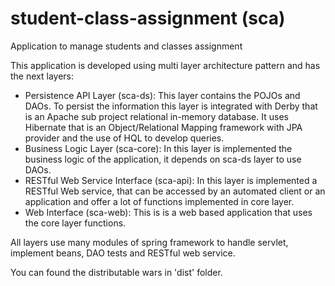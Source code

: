 # student-class-assignment (sca)

Application to manage students and classes assignment

This application is developed using multi layer architecture pattern and has the next layers:

- Persistence API Layer (sca-ds): This layer contains the POJOs and DAOs. 
To persist the information this layer is integrated with Derby that is an Apache sub project relational in-memory database.
It uses Hibernate that is an Object/Relational Mapping framework with JPA provider and the use of HQL to develop queries.  
- Business Logic Layer (sca-core): In this layer is implemented the business logic of the application, it depends on sca-ds layer to use DAOs. 
- RESTful Web Service Interface (sca-api): In this layer is implemented a RESTful Web service, that can be accessed by an automated client or an application and offer a lot of functions implemented in core layer.  
- Web Interface (sca-web): This is is a web based application that uses the core layer functions.

All layers use many modules of spring framework to handle servlet,  implement beans, DAO tests and RESTful web service.


You can found the distributable wars in 'dist' folder.